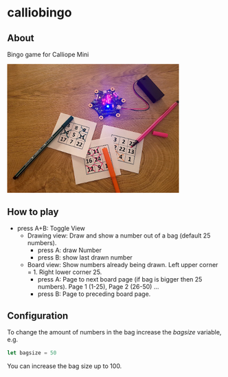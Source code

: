 # calliobingo

## About
Bingo game for Calliope Mini
<p align="left">
  <img src="calliobingo2.jpg?raw=true" width="400" title="Board view of calliobingo">
</p>

## How to play
- press A+B: Toggle View
  - Drawing view: Draw and show a number out of a bag (default 25 numbers).
    - press A: draw Number
    - press B: show last drawn number
  - Board view: Show numbers already being drawn. Left upper corner = 1. Right lower corner 25.
    - press A: Page to next board page (if bag is bigger then 25 numbers). Page 1 (1-25), Page 2 (26-50) ...
    - press B: Page to preceding board page.

## Configuration
To change the amount of numbers in the bag increase the *bagsize* variable, e.g.
```js
let bagsize = 50
```
You can increase the bag size up to 100.
